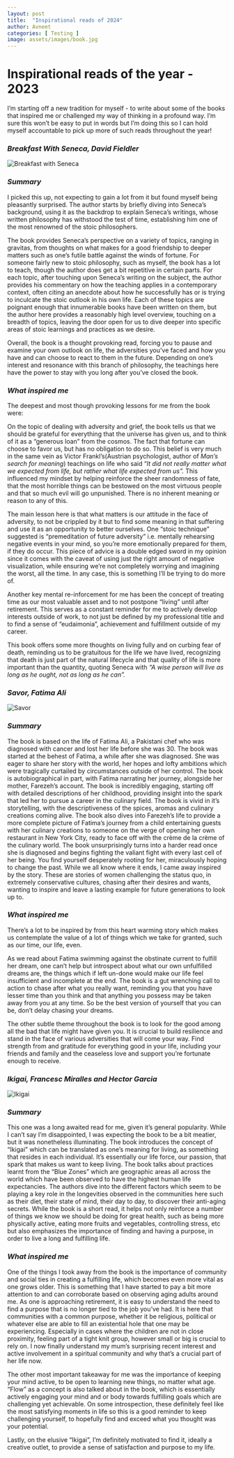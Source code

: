 ```yaml
---
layout: post
title:  "Inspirational reads of 2024"
author: Avneet
categories: [ Testing ]
image: assets/images/book.jpg
---
```


# Inspirational reads of the year - 2023

I’m starting off a new tradition for myself - to write about some of the books that inspired me or challenged my way of thinking in a profound way. I’m sure this won’t be easy to put in words but I’m doing this so I can hold myself accountable to pick up more of such reads throughout the year!

### *Breakfast With Seneca, David Fieldler*

![Breakfast with Seneca](https://m.media-amazon.com/images/I/61eqjBKbRtL.jpg)

### *Summary*

I picked this up, not expecting to gain a lot from it but found myself being pleasantly surprised. The author starts by briefly diving into Seneca’s background, using it as the backdrop to explain Seneca’s writings, whose written philosophy has withstood the test of time, establishing him one of the most renowned of the stoic philosophers. 

The book provides Seneca’s perspective on a variety of topics, ranging in gravitas, from thoughts on what makes for a good friendship to deeper matters such as one’s futile battle against the winds of fortune. For someone fairly new to stoic philosophy, such as myself, the book has a lot to teach, though the author does get a bit repetitive in certain parts. For each topic, after touching upon Seneca’s writing on the subject, the author provides his commentary on how the teaching applies in a contemporary context, often citing an anecdote about how he successfully has or is trying to inculcate the stoic outlook in his own life. Each of these topics are poignant enough that innumerable books have been written on them, but the author here provides a reasonably high level overview, touching on a breadth of topics, leaving the door open for us to dive deeper into specific areas of stoic learnings and practices as we desire.

Overall, the book is a thought provoking read, forcing you to pause and examine your own outlook on life, the adversities you’ve faced and how you have and can choose to react to them in the future.  Depending on one’s interest and resonance with this branch of philosophy, the teachings here have the power to stay with you long after you’ve closed the book.

### *What inspired me*

The deepest and most though provoking lessons for me from the book were:

On the topic of dealing with adversity and grief, the book tells us that we should be grateful for everything that the universe has given us, and to think of it as a “generous loan” from the cosmos. The fact that fortune can choose to favor us, but has no obligation to do so. This belief is very much in the same vein as Victor Frankl’s(Austrian psychologist, author of *Man’s search for meaning*) teachings on life who said “*It did not really matter what we expected from life, but rather what life expected from us”.* This influenced my mindset by helping reinforce the sheer randomness of fate, that the most horrible things can be bestowed on the most virtuous people and that so much evil will go unpunished. There is no inherent meaning or reason to any of this. 

The main lesson here is that what matters is our attitude in the face of adversity, to not be crippled by it but to find some meaning in that suffering and use it as an opportunity to better ourselves. One “stoic technique” suggested is “premeditation of future adversity” i.e. mentally rehearsing negative events in your mind, so you’re more emotionally prepared for them, if they do occur. This piece of advice is a double edged sword in my opinion since it comes with the caveat of using just the right amount of negative visualization, while ensuring we’re not completely worrying and imagining the worst, all the time. In any case, this is something I’ll be trying to do more of. 

Another key mental re-inforcement for me has been the concept of treating time as our most valuable asset and to not postpone “living” until after retirement. This serves as a constant reminder for me to actively develop interests outside of work, to not just be defined by my professional title and to find a sense of “eudaimonia”, achievement and fulfillment outside of my career.

This book offers some more thoughts on living fully and on curbing fear of death, reminding us to be gratuitous for the life we have lived, recognizing that death is just part of the natural lifecycle and that quality of life is more important than the quantity, quoting Seneca with *“A wise person will live as long as he ought, not as long as he can”.*

### *Savor, Fatima Ali*

![Savor](https://images.penguinrandomhouse.com/cover/9780593355190)

### *Summary*

The book is based on the life of Fatima Ali, a Pakistani chef who was diagnosed with cancer and lost her life before she was 30. The book was started at the behest of Fatima, a while after she was diagnosed. She was eager to share her story with the world, her hopes and lofty ambitions which were tragically curtailed by circumstances outside of her control. The book is autobiographical in part, with Fatima narrating her journey, alongside her mother, Farezeh’s account. The book is incredibly engaging, starting off with detailed descriptions of her childhood, providing insight into the spark that led her to pursue a career in the culinary field. The book is vivid in it’s storytelling, with the descriptiveness of the spices, aromas and culinary creations coming alive. The book also dives into Farezeh’s life to provide a more complete picture of Fatima’s journey from a child entertaining guests with her culinary creations to someone on the verge of opening her own restaurant in New York City, ready to face off with the crème de la crème of the culinary world. The book unsurprisingly turns into a harder read once she is diagnosed and begins fighting the valiant fight with every last cell of her being. You find yourself desperately rooting for her, miraculously hoping to change the past. While we all know where it ends, I came away inspired by the story. These are stories of women challenging the status quo, in extremely conservative cultures, chasing after their desires and wants, wanting to inspire and leave a lasting example for future generations to look up to. 

### *What inspired me*

There’s a lot to be inspired by from this heart warming story which makes us contemplate the value of a lot of things which we take for granted, such as our time, our life, even.

As we read about Fatima swimming against the obstinate current to fulfill her dream, one can’t help but introspect about what our own unfulfilled dreams are, the things which if left un-done would make our life feel insufficient and incomplete at the end. The book is a gut wrenching call to action to chase after what you really want, reminding you that you have lesser time than you think and that anything you possess may be taken away from you at any time. So be the best version of yourself that you can be, don’t delay chasing your dreams.

The other subtle theme throughout the book is to look for the good among all the bad that life might have given you. It is crucial to build resilience and stand in the face of various adversities that will come your way. Find strength from and gratitude for everything good in your life, including your friends and family and the ceaseless love and support you’re fortunate enough to receive.

### *Ikigai, Francesc Miralles and Hector Garcia*

![Ikigai](https://prodimage.images-bn.com/pimages/9780143130727_p0_v4_s1200x630.jpg)

### *Summary*

This one was a long awaited read for me, given it’s general popularity. While I can’t say I’m disappointed, I was expecting the book to be a bit meatier, but it was nonetheless illuminating. The book introduces the concept of “Ikigai” which can be translated as one’s meaning for living, as something that resides in each individual. It’s essentially our life force, our passion, that spark that makes us want to keep living. The book talks about practices learnt from the “Blue Zones” which are geographic areas all across the world which have been observed to have the highest human life expectancies. The authors dive into the different factors which seem to be playing a key role in the longevities observed in the communities here such as their diet, their state of mind, their day to day, to discover their anti-aging secrets. While the book is a short read, it helps not only reinforce a number of things we know we should be doing for great health, such as being more physically active, eating more fruits and vegetables, controlling stress, etc but also emphasizes the importance of finding and having a purpose, in order to live a long and fulfilling life.

### *What inspired me*

One of the things I took away from the book is the importance of community and social ties in creating a fulfilling life, which becomes even more vital as one grows older. This is something that I have started to pay a bit more attention to and can corroborate based on observing aging adults around me. As one is approaching retirement, it is easy to understand the need to find a purpose that is no longer tied to the job you’ve had. It is here that communities with a common purpose, whether it be religious, political or whatever else are able to fill an existential hole that one may be experiencing. Especially in cases where the children are not in close proximity, feeling part of a tight knit group, however small or big is crucial to rely on. I now finally understand my mum’s surprising recent interest and active involvement in a spiritual community and why that’s a crucial part of her life now.

The other most important takeaway for me was the importance of keeping your mind active, to be open to learning new things, no matter what age. “Flow” as a concept is also talked about in the book, which is essentially actively engaging your mind and or body towards fulfilling goals which are challenging yet achievable. On some introspection,  these definitely feel like the most satisfying moments in life so this is a good reminder to keep challenging yourself, to hopefully find and exceed what you thought was your potential.

Lastly, on the elusive “Ikigai”, I’m definitely motivated to find it, ideally a creative outlet, to  provide a sense of satisfaction and purpose to my life.